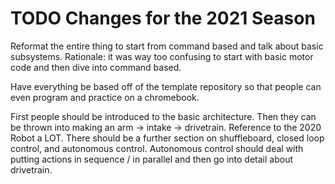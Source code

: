 # TODO Changes for the 2021 Season

Reformat the entire thing to start from command based and talk about basic subsystems. Rationale: it was way too confusing to start with basic motor code and then dive into command based.

Have everything be based off of the template repository so that people can even program and practice on a chromebook.

First people should be introduced to the basic architecture. Then they can be thrown into making an arm -> intake -> drivetrain. Reference to the 2020 Robot a LOT. There should be a further section on shuffleboard, closed loop control, and autonomous control. Autonomous control should deal with putting actions in sequence / in parallel and then go into detail about drivetrain.
